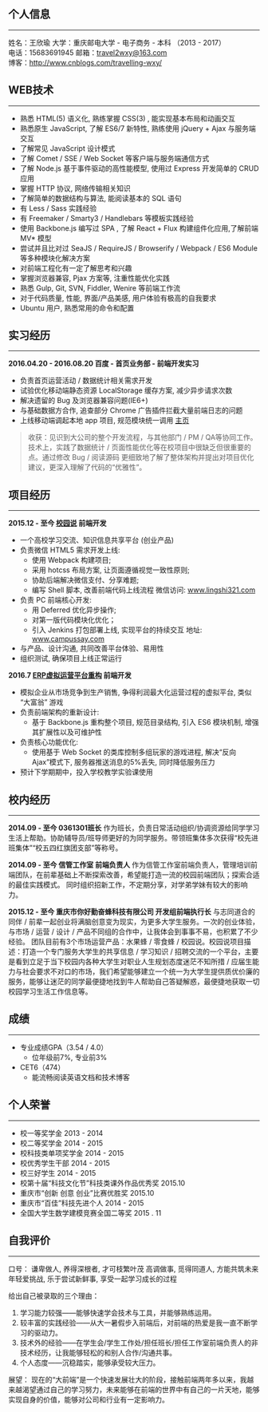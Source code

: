 ## 个人信息
---
姓名：王欣瑜
大学：重庆邮电大学 - 电子商务 - 本科 （2013 - 2017）  
电话：15683691945
邮箱：travel2wxy@163.com  
博客：http://www.cnblogs.com/travelling-wxy/


## WEB技术
---
+ 熟悉 HTML(5) 语义化, 熟练掌握 CSS(3) , 能实现基本布局和动画交互
+ 熟悉原生 JavaScript, 了解 ES6/7 新特性, 熟练使用 jQuery + Ajax 与服务端交互
+ 了解常见 JavaScript 设计模式
+ 了解 Comet / SSE / Web Socket 等客户端与服务端通信方式
+ 了解 Node.js 基于事件驱动的高性能模型, 使用过 Express 开发简单的 CRUD 应用
+ 掌握 HTTP 协议, 网络传输相关知识
+ 了解简单的数据结构与算法, 能阅读基本的 SQL 语句
+ 有 Less / Sass 实践经验
+ 有 Freemaker / Smarty3 / Handlebars 等模板实践经验
+ 使用 Backbone.js 编写过 SPA , 了解 React + Flux 构建组件化应用,了解前端 MV* 模型
+ 尝试并且比对过 SeaJS / RequireJS / Browserify / Webpack / ES6 Module 等多种模块化解决方案
+ 对前端工程化有一定了解思考和兴趣
+ 掌握浏览器兼容, Pjax 方案等, 注重性能优化实践
+ 熟悉 Gulp, Git, SVN, Fiddler, Wenire 等前端工作流
+ 对于代码质量, 性能, 界面/产品美感, 用户体验有极高的自我要求
+ Ubuntu 用户, 熟悉常用的命令和配置

## 实习经历
---
**2016.04.20 - 2016.08.20      百度 - 首页业务部 - 前端开发实习**

+ 负责首页运营活动 / 数据统计相关需求开发
+ 试验优化移动端静态资源 LocalStorage 缓存方案, 减少异步请求次数
+ 解决遗留的 Bug 及浏览器兼容问题(IE6+)
+ 与基础数据方合作, 追查部分 Chrome 广告插件拦截大量前端日志的问题
+ 上线移动端调起本地 app 项目, 规范模块统一调用
[主页](www.baidu.com)
> 收获：见识到大公司的整个开发流程，与其他部门 / PM / QA等协同工作。技术上，实践了数据统计 / 页面性能优化等在校项目中很缺乏但很重要的点。通过修改 Bug / 阅读源码 更细致地了解了整体架构并提出对项目优化建议，更深入理解了代码的“优雅性”。
## 项目经历
---

**2015.12 - 至今   [校园说](http://www.campussay.com)  前端开发**

+ 一个高校学习交流、知识信息共享平台 (创业产品)
+ 负责微信 HTML5 需求开发上线: 
	+ 使用 Webpack 构建项目; 
	+ 采用 hotcss 布局方案, 让页面遵循视觉一致性原则; 
	+ 协助后端解决微信支付、分享难题; 
	+ 编写 Shell 脚本, 改善前端代码上线流程
微信访问: www.lingshi321.com 
+ 负责 PC 前端核心开发: 
	+ 用 Deferred 优化异步操作; 
	+ 对第一版代码模块化优化；
	+ 引入 Jenkins 打包部署上线, 实现平台的持续交互
地址: www.campussay.com 
+ 与产品、设计沟通, 共同改善平台体验、易用性 
+ 组织测试, 确保项目上线正常运行

**2016.7   [ERP虚拟运营平台重构](https://github.com/ioPanda/erp)  前端开发**

+ 模拟企业从市场竞争到生产销售, 争得利润最大化运营过程的虚拟平台, 类似 “大富翁” 游戏
+ 负责前端架构的重新设计: 
	+ 基于 Backbone.js 重构整个项目, 规范目录结构, 引入 ES6 模块机制, 增强其扩展性以及可维护性
+ 负责核心功能优化: 
	+ 使用基于 Web Socket 的类库控制多组玩家的游戏进程, 解决“反向 Ajax”模式下, 服务器推送消息的5%丢失, 同时降低服务压力 
+ 预计下学期期中，投入学校教学实验课使用


## 校内经历
---

**2014.09 - 至今   0361301班长**
作为班长，负责日常活动组织/协调资源给同学学习生活上帮助。协助辅导员/班导师更好的为同学服务。带领班集体多次获得“校先进班集体”“校五四红旗团支部”等称号。

**2014.09 - 至今   信管工作室  前端负责人**
作为信管工作室前端负责人，管理培训前端团队，在前辈基础上不断探索改善，希望能打造一流的校园前端团队；探索合适的最佳实践模式。
同时组织招新工作，不定期分享，对学弟学妹有较大的影响力。

**2015.12 - 至今   重庆市你好勤奋蜂科技有限公司  开发组前端执行长**
与志同道合的同伴 / 前辈一起创业将满脑创意变为现实，为更多大学生服务。一次的创业体验，与市场 / 运营 / 设计 / 产品不同组的合作中，让我体会到事事不易，也积累了不少经验。
团队目前有3个市场运营产品：水果蜂 / 零食蜂 / 校园说。校园说项目描述：打造一个专门服务大学生的共享信息 / 学习知识 / 招聘交流的一个平台，主要是看到立足于当下校园内各种大学生对职业人生规划态度迷茫不知所措 / 应届生能力与社会要求不对口的市场，我们希望能够建立一个统一为大学生提供质优价廉的服务，能够让迷茫的同学最便捷地找到牛人帮助自己答疑解惑，最便捷地获取一切校园学习生活工作信息等。


## 成绩
---
- 专业成绩GPA（3.54 / 4.0）
	- 位年级前7%, 专业前3%
- CET6（474）
	- 能流畅阅读英语文档和技术博客

## 个人荣誉
---
- 校一等奖学金 2013 - 2014
- 校二等奖学金 2014 - 2015
- 校科技类单项奖学金 2014 - 2015
- 校优秀学生干部 2014 - 2015
- 校三好学生 2014 - 2015
- 校第十届“科技文化节”科技类课外作品优秀奖 2015.10
- 重庆市“创新 创意 创业”比赛优胜奖 2015.10
- 重庆市“百佳”科技先进个人 2014 - 2015
- 全国大学生数学建模竞赛全国二等奖 2015 . 11


## 自我评价
---
口号：
谦卑做人, 养得深根者, 才可枝繁叶茂
高调做事, 觅得同道人, 方能共筑未来
年轻爱挑战, 乐于尝试新鲜事, 享受一起学习成长的过程

给出自己被录取的三个理由：
1. 学习能力较强——能够快速学会技术与工具，并能够熟练运用。  
2. 较丰富的实践经验——从大一暑假步入前端后，对前端的热爱是我一直不断学习的驱动力。  
3. 技术外的经验——在学生会/学生工作处/担任班长/担任工作室前端负责人的非技术经历，让我能够轻松的和别人合作/沟通共事。
4. 个人态度——沉稳踏实，能够承受较大压力。
 
展望：
现在的“大前端”是一个快速发展壮大的阶段，接触前端两年多以来，我越来越渴望通过自己的学习努力，未来能够在前端的世界中有自己的一片天地，能够实现自身的价值，能够对公司和行业有一定影响力。
